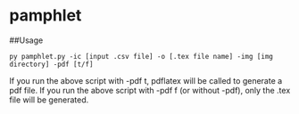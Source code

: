 # pamphlet

##Usage

```
py pamphlet.py -ic [input .csv file] -o [.tex file name] -img [img directory] -pdf [t/f]
```

If you run the above script with -pdf t, pdflatex will be called to generate a pdf file. 
If you run the above script with -pdf f (or without -pdf), only the .tex file will be generated.